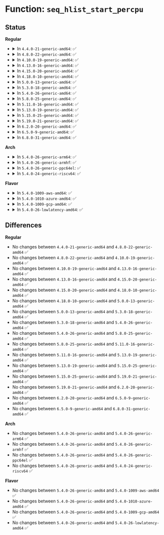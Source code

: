 # Function: <code>seq_hlist_start_percpu</code>

## Status
<b>Regular</b>
<ul>
<li>
<details>
<summary>In <code>4.4.0-21-generic-amd64</code>: ✅</summary>

```c
struct hlist_node * seq_hlist_start_percpu(struct hlist_head * head, int * cpu, loff_t pos)
```

```json
{
  "name": "seq_hlist_start_percpu",
  "collision_type": "Unique Global",
  "inline_type": "No",
  "funcs": [
    {
      "addr": 18446744071581143264,
      "name": "seq_hlist_start_percpu",
      "external": true,
      "loc": "fs/seq_file.c:968",
      "file": "fs/seq_file.c",
      "inline": "seen, unknown",
      "caller_inline": [],
      "caller_func": [
        "fs/locks.c:locks_start"
      ]
    }
  ],
  "symbols": [
    {
      "addr": 18446744071581143264,
      "name": "seq_hlist_start_percpu",
      "section": ".text",
      "bind": "STB_GLOBAL",
      "size": 144
    }
  ]
}
```
</details>
</li>
<li>
<details>
<summary>In <code>4.8.0-22-generic-amd64</code>: ✅</summary>

```c
struct hlist_node * seq_hlist_start_percpu(struct hlist_head * head, int * cpu, loff_t pos)
```

```json
{
  "name": "seq_hlist_start_percpu",
  "collision_type": "Unique Global",
  "inline_type": "No",
  "funcs": [
    {
      "addr": 18446744071581307888,
      "name": "seq_hlist_start_percpu",
      "external": true,
      "loc": "fs/seq_file.c:971",
      "file": "fs/seq_file.c",
      "inline": "seen, unknown",
      "caller_inline": [],
      "caller_func": [
        "fs/locks.c:locks_start"
      ]
    }
  ],
  "symbols": [
    {
      "addr": 18446744071581307888,
      "name": "seq_hlist_start_percpu",
      "section": ".text",
      "bind": "STB_GLOBAL",
      "size": 139
    }
  ]
}
```
</details>
</li>
<li>
<details>
<summary>In <code>4.10.0-19-generic-amd64</code>: ✅</summary>

```c
struct hlist_node * seq_hlist_start_percpu(struct hlist_head * head, int * cpu, loff_t pos)
```

```json
{
  "name": "seq_hlist_start_percpu",
  "collision_type": "Unique Global",
  "inline_type": "No",
  "funcs": [
    {
      "addr": 18446744071581387344,
      "name": "seq_hlist_start_percpu",
      "external": true,
      "loc": "fs/seq_file.c:1009",
      "file": "fs/seq_file.c",
      "inline": "seen, unknown",
      "caller_inline": [],
      "caller_func": [
        "fs/locks.c:locks_start"
      ]
    }
  ],
  "symbols": [
    {
      "addr": 18446744071581387344,
      "name": "seq_hlist_start_percpu",
      "section": ".text",
      "bind": "STB_GLOBAL",
      "size": 144
    }
  ]
}
```
</details>
</li>
<li>
<details>
<summary>In <code>4.13.0-16-generic-amd64</code>: ✅</summary>

```c
struct hlist_node * seq_hlist_start_percpu(struct hlist_head * head, int * cpu, loff_t pos)
```

```json
{
  "name": "seq_hlist_start_percpu",
  "collision_type": "Unique Global",
  "inline_type": "No",
  "funcs": [
    {
      "addr": 18446744071581443584,
      "name": "seq_hlist_start_percpu",
      "external": true,
      "loc": "fs/seq_file.c:995",
      "file": "fs/seq_file.c",
      "inline": "seen, unknown",
      "caller_inline": [],
      "caller_func": [
        "fs/locks.c:locks_start"
      ]
    }
  ],
  "symbols": [
    {
      "addr": 18446744071581443584,
      "name": "seq_hlist_start_percpu",
      "section": ".text",
      "bind": "STB_GLOBAL",
      "size": 145
    }
  ]
}
```
</details>
</li>
<li>
<details>
<summary>In <code>4.15.0-20-generic-amd64</code>: ✅</summary>

```c
struct hlist_node * seq_hlist_start_percpu(struct hlist_head * head, int * cpu, loff_t pos)
```

```json
{
  "name": "seq_hlist_start_percpu",
  "collision_type": "Unique Global",
  "inline_type": "No",
  "funcs": [
    {
      "addr": 18446744071581585536,
      "name": "seq_hlist_start_percpu",
      "external": true,
      "loc": "fs/seq_file.c:999",
      "file": "fs/seq_file.c",
      "inline": "seen, unknown",
      "caller_inline": [],
      "caller_func": [
        "fs/locks.c:locks_start"
      ]
    }
  ],
  "symbols": [
    {
      "addr": 18446744071581585536,
      "name": "seq_hlist_start_percpu",
      "section": ".text",
      "bind": "STB_GLOBAL",
      "size": 143
    }
  ]
}
```
</details>
</li>
<li>
<details>
<summary>In <code>4.18.0-10-generic-amd64</code>: ✅</summary>

```c
struct hlist_node * seq_hlist_start_percpu(struct hlist_head * head, int * cpu, loff_t pos)
```

```json
{
  "name": "seq_hlist_start_percpu",
  "collision_type": "Unique Global",
  "inline_type": "No",
  "funcs": [
    {
      "addr": 18446744071581741760,
      "name": "seq_hlist_start_percpu",
      "external": true,
      "loc": "fs/seq_file.c:1063",
      "file": "fs/seq_file.c",
      "inline": "seen, unknown",
      "caller_inline": [],
      "caller_func": [
        "fs/locks.c:locks_start"
      ]
    }
  ],
  "symbols": [
    {
      "addr": 18446744071581741760,
      "name": "seq_hlist_start_percpu",
      "section": ".text",
      "bind": "STB_GLOBAL",
      "size": 145
    }
  ]
}
```
</details>
</li>
<li>
<details>
<summary>In <code>5.0.0-13-generic-amd64</code>: ✅</summary>

```c
struct hlist_node * seq_hlist_start_percpu(struct hlist_head * head, int * cpu, loff_t pos)
```

```json
{
  "name": "seq_hlist_start_percpu",
  "collision_type": "Unique Global",
  "inline_type": "No",
  "funcs": [
    {
      "addr": 18446744071581827632,
      "name": "seq_hlist_start_percpu",
      "external": true,
      "loc": "fs/seq_file.c:1051",
      "file": "fs/seq_file.c",
      "inline": "seen, unknown",
      "caller_inline": [],
      "caller_func": [
        "fs/locks.c:locks_start"
      ]
    }
  ],
  "symbols": [
    {
      "addr": 18446744071581827632,
      "name": "seq_hlist_start_percpu",
      "section": ".text",
      "bind": "STB_GLOBAL",
      "size": 145
    }
  ]
}
```
</details>
</li>
<li>
<details>
<summary>In <code>5.3.0-18-generic-amd64</code>: ✅</summary>

```c
struct hlist_node * seq_hlist_start_percpu(struct hlist_head * head, int * cpu, loff_t pos)
```

```json
{
  "name": "seq_hlist_start_percpu",
  "collision_type": "Unique Global",
  "inline_type": "No",
  "funcs": [
    {
      "addr": 18446744071581951808,
      "name": "seq_hlist_start_percpu",
      "external": true,
      "loc": "fs/seq_file.c:1063",
      "file": "fs/seq_file.c",
      "inline": "seen, unknown",
      "caller_inline": [],
      "caller_func": [
        "fs/locks.c:locks_start"
      ]
    }
  ],
  "symbols": [
    {
      "addr": 18446744071581951808,
      "name": "seq_hlist_start_percpu",
      "section": ".text",
      "bind": "STB_GLOBAL",
      "size": 133
    }
  ]
}
```
</details>
</li>
<li>
<details>
<summary>In <code>5.4.0-26-generic-amd64</code>: ✅</summary>

```c
struct hlist_node * seq_hlist_start_percpu(struct hlist_head * head, int * cpu, loff_t pos)
```

```json
{
  "name": "seq_hlist_start_percpu",
  "collision_type": "Unique Global",
  "inline_type": "No",
  "funcs": [
    {
      "addr": 18446744071582024464,
      "name": "seq_hlist_start_percpu",
      "external": true,
      "loc": "fs/seq_file.c:1063",
      "file": "fs/seq_file.c",
      "inline": "seen, unknown",
      "caller_inline": [],
      "caller_func": [
        "fs/locks.c:locks_start"
      ]
    }
  ],
  "symbols": [
    {
      "addr": 18446744071582024464,
      "name": "seq_hlist_start_percpu",
      "section": ".text",
      "bind": "STB_GLOBAL",
      "size": 133
    }
  ]
}
```
</details>
</li>
<li>
<details>
<summary>In <code>5.8.0-25-generic-amd64</code>: ✅</summary>

```c
struct hlist_node * seq_hlist_start_percpu(struct hlist_head * head, int * cpu, loff_t pos)
```

```json
{
  "name": "seq_hlist_start_percpu",
  "collision_type": "Unique Global",
  "inline_type": "No",
  "funcs": [
    {
      "addr": 18446744071582259056,
      "name": "seq_hlist_start_percpu",
      "external": true,
      "loc": "fs/seq_file.c:1039",
      "file": "fs/seq_file.c",
      "inline": "seen, unknown",
      "caller_inline": [],
      "caller_func": [
        "fs/locks.c:locks_start"
      ]
    }
  ],
  "symbols": [
    {
      "addr": 18446744071582259056,
      "name": "seq_hlist_start_percpu",
      "section": ".text",
      "bind": "STB_GLOBAL",
      "size": 127
    }
  ]
}
```
</details>
</li>
<li>
<details>
<summary>In <code>5.11.0-16-generic-amd64</code>: ✅</summary>

```c
struct hlist_node * seq_hlist_start_percpu(struct hlist_head * head, int * cpu, loff_t pos)
```

```json
{
  "name": "seq_hlist_start_percpu",
  "collision_type": "Unique Global",
  "inline_type": "No",
  "funcs": [
    {
      "addr": 18446744071582308320,
      "name": "seq_hlist_start_percpu",
      "external": true,
      "loc": "fs/seq_file.c:1055",
      "file": "fs/seq_file.c",
      "inline": "seen, unknown",
      "caller_inline": [],
      "caller_func": [
        "fs/locks.c:locks_start"
      ]
    }
  ],
  "symbols": [
    {
      "addr": 18446744071582308320,
      "name": "seq_hlist_start_percpu",
      "section": ".text",
      "bind": "STB_GLOBAL",
      "size": 127
    }
  ]
}
```
</details>
</li>
<li>
<details>
<summary>In <code>5.13.0-19-generic-amd64</code>: ✅</summary>

```c
struct hlist_node * seq_hlist_start_percpu(struct hlist_head * head, int * cpu, loff_t pos)
```

```json
{
  "name": "seq_hlist_start_percpu",
  "collision_type": "Unique Global",
  "inline_type": "No",
  "funcs": [
    {
      "addr": 18446744071582335872,
      "name": "seq_hlist_start_percpu",
      "external": true,
      "loc": "fs/seq_file.c:1077",
      "file": "fs/seq_file.c",
      "inline": "seen, unknown",
      "caller_inline": [],
      "caller_func": [
        "fs/locks.c:locks_start"
      ]
    }
  ],
  "symbols": [
    {
      "addr": 18446744071582335872,
      "name": "seq_hlist_start_percpu",
      "section": ".text",
      "bind": "STB_GLOBAL",
      "size": 127
    }
  ]
}
```
</details>
</li>
<li>
<details>
<summary>In <code>5.15.0-25-generic-amd64</code>: ✅</summary>

```c
struct hlist_node * seq_hlist_start_percpu(struct hlist_head * head, int * cpu, loff_t pos)
```

```json
{
  "name": "seq_hlist_start_percpu",
  "collision_type": "Unique Global",
  "inline_type": "No",
  "funcs": [
    {
      "addr": 18446744071582656432,
      "name": "seq_hlist_start_percpu",
      "external": true,
      "loc": "fs/seq_file.c:1086",
      "file": "fs/seq_file.c",
      "inline": "seen, unknown",
      "caller_inline": [],
      "caller_func": [
        "fs/locks.c:locks_start"
      ]
    }
  ],
  "symbols": [
    {
      "addr": 18446744071582656432,
      "name": "seq_hlist_start_percpu",
      "section": ".text",
      "bind": "STB_GLOBAL",
      "size": 165
    }
  ]
}
```
</details>
</li>
<li>
<details>
<summary>In <code>5.19.0-21-generic-amd64</code>: ✅</summary>

```c
struct hlist_node * seq_hlist_start_percpu(struct hlist_head * head, int * cpu, loff_t pos)
```

```json
{
  "name": "seq_hlist_start_percpu",
  "collision_type": "Unique Global",
  "inline_type": "No",
  "funcs": [
    {
      "addr": 18446744071583196176,
      "name": "seq_hlist_start_percpu",
      "external": true,
      "loc": "fs/seq_file.c:1102",
      "file": "fs/seq_file.c",
      "inline": "seen, unknown",
      "caller_inline": [],
      "caller_func": [
        "fs/locks.c:locks_start"
      ]
    }
  ],
  "symbols": [
    {
      "addr": 18446744071583196176,
      "name": "seq_hlist_start_percpu",
      "section": ".text",
      "bind": "STB_GLOBAL",
      "size": 175
    }
  ]
}
```
</details>
</li>
<li>
<details>
<summary>In <code>6.2.0-20-generic-amd64</code>: ✅</summary>

```c
struct hlist_node * seq_hlist_start_percpu(struct hlist_head * head, int * cpu, loff_t pos)
```

```json
{
  "name": "seq_hlist_start_percpu",
  "collision_type": "Unique Global",
  "inline_type": "No",
  "funcs": [
    {
      "addr": 18446744071583773344,
      "name": "seq_hlist_start_percpu",
      "external": true,
      "loc": "fs/seq_file.c:1102",
      "file": "fs/seq_file.c",
      "inline": "seen, unknown",
      "caller_inline": [],
      "caller_func": [
        "fs/locks.c:locks_start"
      ]
    }
  ],
  "symbols": [
    {
      "addr": 18446744071583773344,
      "name": "seq_hlist_start_percpu",
      "section": ".text",
      "bind": "STB_GLOBAL",
      "size": 188
    }
  ]
}
```
</details>
</li>
<li>
<details>
<summary>In <code>6.5.0-9-generic-amd64</code>: ✅</summary>

```c
struct hlist_node * seq_hlist_start_percpu(struct hlist_head * head, int * cpu, loff_t pos)
```

```json
{
  "name": "seq_hlist_start_percpu",
  "collision_type": "Unique Global",
  "inline_type": "No",
  "funcs": [
    {
      "addr": 18446744071583990512,
      "name": "seq_hlist_start_percpu",
      "external": true,
      "loc": "fs/seq_file.c:1102",
      "file": "fs/seq_file.c",
      "inline": "seen, unknown",
      "caller_inline": [],
      "caller_func": [
        "fs/locks.c:locks_start"
      ]
    }
  ],
  "symbols": [
    {
      "addr": 18446744071583990512,
      "name": "seq_hlist_start_percpu",
      "section": ".text",
      "bind": "STB_GLOBAL",
      "size": 188
    }
  ]
}
```
</details>
</li>
<li>
<details>
<summary>In <code>6.8.0-31-generic-amd64</code>: ✅</summary>

```c
struct hlist_node * seq_hlist_start_percpu(struct hlist_head * head, int * cpu, loff_t pos)
```

```json
{
  "name": "seq_hlist_start_percpu",
  "collision_type": "Unique Global",
  "inline_type": "No",
  "funcs": [
    {
      "addr": 18446744071584203136,
      "name": "seq_hlist_start_percpu",
      "external": true,
      "loc": "fs/seq_file.c:1102",
      "file": "fs/seq_file.c",
      "inline": "seen, unknown",
      "caller_inline": [],
      "caller_func": [
        "fs/locks.c:locks_start"
      ]
    }
  ],
  "symbols": [
    {
      "addr": 18446744071584203136,
      "name": "seq_hlist_start_percpu",
      "section": ".text",
      "bind": "STB_GLOBAL",
      "size": 188
    }
  ]
}
```
</details>
</li>
</ul>
<b>Arch</b>
<ul>
<li>
<details>
<summary>In <code>5.4.0-26-generic-arm64</code>: ✅</summary>

```c
struct hlist_node * seq_hlist_start_percpu(struct hlist_head * head, int * cpu, loff_t pos)
```

```json
{
  "name": "seq_hlist_start_percpu",
  "collision_type": "Unique Global",
  "inline_type": "No",
  "funcs": [
    {
      "addr": 18446603336493547328,
      "name": "seq_hlist_start_percpu",
      "external": true,
      "loc": "fs/seq_file.c:1063",
      "file": "fs/seq_file.c",
      "inline": "seen, unknown",
      "caller_inline": [],
      "caller_func": [
        "fs/locks.c:locks_start"
      ]
    }
  ],
  "symbols": [
    {
      "addr": 18446603336493547328,
      "name": "seq_hlist_start_percpu",
      "section": ".text",
      "bind": "STB_GLOBAL",
      "size": 212
    }
  ]
}
```
</details>
</li>
<li>
<details>
<summary>In <code>5.4.0-26-generic-armhf</code>: ✅</summary>

```c
struct hlist_node * seq_hlist_start_percpu(struct hlist_head * head, int * cpu, loff_t pos)
```

```json
{
  "name": "seq_hlist_start_percpu",
  "collision_type": "Unique Global",
  "inline_type": "No",
  "funcs": [
    {
      "addr": 3227096644,
      "name": "seq_hlist_start_percpu",
      "external": true,
      "loc": "fs/seq_file.c:1063",
      "file": "fs/seq_file.c",
      "inline": "seen, unknown",
      "caller_inline": [],
      "caller_func": [
        "fs/locks.c:locks_start"
      ]
    }
  ],
  "symbols": [
    {
      "addr": 3227096644,
      "name": "seq_hlist_start_percpu",
      "section": ".text",
      "bind": "STB_GLOBAL",
      "size": 232
    }
  ]
}
```
</details>
</li>
<li>
<details>
<summary>In <code>5.4.0-26-generic-ppc64el</code>: ✅</summary>

```c
struct hlist_node * seq_hlist_start_percpu(struct hlist_head * head, int * cpu, loff_t pos)
```

```json
{
  "name": "seq_hlist_start_percpu",
  "collision_type": "Unique Global",
  "inline_type": "No",
  "funcs": [
    {
      "addr": 13835058055287117120,
      "name": "seq_hlist_start_percpu",
      "external": true,
      "loc": "fs/seq_file.c:1063",
      "file": "fs/seq_file.c",
      "inline": "seen, unknown",
      "caller_inline": [],
      "caller_func": [
        "fs/locks.c:locks_start"
      ]
    }
  ],
  "symbols": [
    {
      "addr": 13835058055287117120,
      "name": "seq_hlist_start_percpu",
      "section": ".text",
      "bind": "STB_GLOBAL",
      "size": 292
    }
  ]
}
```
</details>
</li>
<li>
<details>
<summary>In <code>5.4.0-24-generic-riscv64</code>: ✅</summary>

```c
struct hlist_node * seq_hlist_start_percpu(struct hlist_head * head, int * cpu, loff_t pos)
```

```json
{
  "name": "seq_hlist_start_percpu",
  "collision_type": "Unique Global",
  "inline_type": "No",
  "funcs": [
    {
      "addr": 18446743936273209558,
      "name": "seq_hlist_start_percpu",
      "external": true,
      "loc": "fs/seq_file.c:1063",
      "file": "fs/seq_file.c",
      "inline": "seen, unknown",
      "caller_inline": [],
      "caller_func": [
        "fs/locks.c:locks_start"
      ]
    }
  ],
  "symbols": [
    {
      "addr": 18446743936273209558,
      "name": "seq_hlist_start_percpu",
      "section": ".text",
      "bind": "STB_GLOBAL",
      "size": 184
    }
  ]
}
```
</details>
</li>
</ul>
<b>Flavor</b>
<ul>
<li>
<details>
<summary>In <code>5.4.0-1009-aws-amd64</code>: ✅</summary>

```c
struct hlist_node * seq_hlist_start_percpu(struct hlist_head * head, int * cpu, loff_t pos)
```

```json
{
  "name": "seq_hlist_start_percpu",
  "collision_type": "Unique Global",
  "inline_type": "No",
  "funcs": [
    {
      "addr": 18446744071581993200,
      "name": "seq_hlist_start_percpu",
      "external": true,
      "loc": "fs/seq_file.c:1063",
      "file": "fs/seq_file.c",
      "inline": "seen, unknown",
      "caller_inline": [],
      "caller_func": [
        "fs/locks.c:locks_start"
      ]
    }
  ],
  "symbols": [
    {
      "addr": 18446744071581993200,
      "name": "seq_hlist_start_percpu",
      "section": ".text",
      "bind": "STB_GLOBAL",
      "size": 133
    }
  ]
}
```
</details>
</li>
<li>
<details>
<summary>In <code>5.4.0-1010-azure-amd64</code>: ✅</summary>

```c
struct hlist_node * seq_hlist_start_percpu(struct hlist_head * head, int * cpu, loff_t pos)
```

```json
{
  "name": "seq_hlist_start_percpu",
  "collision_type": "Unique Global",
  "inline_type": "No",
  "funcs": [
    {
      "addr": 18446744071581930768,
      "name": "seq_hlist_start_percpu",
      "external": true,
      "loc": "fs/seq_file.c:1063",
      "file": "fs/seq_file.c",
      "inline": "seen, unknown",
      "caller_inline": [],
      "caller_func": [
        "fs/locks.c:locks_start"
      ]
    }
  ],
  "symbols": [
    {
      "addr": 18446744071581930768,
      "name": "seq_hlist_start_percpu",
      "section": ".text",
      "bind": "STB_GLOBAL",
      "size": 133
    }
  ]
}
```
</details>
</li>
<li>
<details>
<summary>In <code>5.4.0-1009-gcp-amd64</code>: ✅</summary>

```c
struct hlist_node * seq_hlist_start_percpu(struct hlist_head * head, int * cpu, loff_t pos)
```

```json
{
  "name": "seq_hlist_start_percpu",
  "collision_type": "Unique Global",
  "inline_type": "No",
  "funcs": [
    {
      "addr": 18446744071581984480,
      "name": "seq_hlist_start_percpu",
      "external": true,
      "loc": "fs/seq_file.c:1063",
      "file": "fs/seq_file.c",
      "inline": "seen, unknown",
      "caller_inline": [],
      "caller_func": [
        "fs/locks.c:locks_start"
      ]
    }
  ],
  "symbols": [
    {
      "addr": 18446744071581984480,
      "name": "seq_hlist_start_percpu",
      "section": ".text",
      "bind": "STB_GLOBAL",
      "size": 133
    }
  ]
}
```
</details>
</li>
<li>
<details>
<summary>In <code>5.4.0-26-lowlatency-amd64</code>: ✅</summary>

```c
struct hlist_node * seq_hlist_start_percpu(struct hlist_head * head, int * cpu, loff_t pos)
```

```json
{
  "name": "seq_hlist_start_percpu",
  "collision_type": "Unique Global",
  "inline_type": "No",
  "funcs": [
    {
      "addr": 18446744071582054944,
      "name": "seq_hlist_start_percpu",
      "external": true,
      "loc": "fs/seq_file.c:1063",
      "file": "fs/seq_file.c",
      "inline": "seen, unknown",
      "caller_inline": [],
      "caller_func": [
        "fs/locks.c:locks_start"
      ]
    }
  ],
  "symbols": [
    {
      "addr": 18446744071582054944,
      "name": "seq_hlist_start_percpu",
      "section": ".text",
      "bind": "STB_GLOBAL",
      "size": 133
    }
  ]
}
```
</details>
</li>
</ul>

## Differences
<b>Regular</b>
<ul>
<li>
No changes between <code>4.4.0-21-generic-amd64</code> and <code>4.8.0-22-generic-amd64</code> ✅
</li>
<li>
No changes between <code>4.8.0-22-generic-amd64</code> and <code>4.10.0-19-generic-amd64</code> ✅
</li>
<li>
No changes between <code>4.10.0-19-generic-amd64</code> and <code>4.13.0-16-generic-amd64</code> ✅
</li>
<li>
No changes between <code>4.13.0-16-generic-amd64</code> and <code>4.15.0-20-generic-amd64</code> ✅
</li>
<li>
No changes between <code>4.15.0-20-generic-amd64</code> and <code>4.18.0-10-generic-amd64</code> ✅
</li>
<li>
No changes between <code>4.18.0-10-generic-amd64</code> and <code>5.0.0-13-generic-amd64</code> ✅
</li>
<li>
No changes between <code>5.0.0-13-generic-amd64</code> and <code>5.3.0-18-generic-amd64</code> ✅
</li>
<li>
No changes between <code>5.3.0-18-generic-amd64</code> and <code>5.4.0-26-generic-amd64</code> ✅
</li>
<li>
No changes between <code>5.4.0-26-generic-amd64</code> and <code>5.8.0-25-generic-amd64</code> ✅
</li>
<li>
No changes between <code>5.8.0-25-generic-amd64</code> and <code>5.11.0-16-generic-amd64</code> ✅
</li>
<li>
No changes between <code>5.11.0-16-generic-amd64</code> and <code>5.13.0-19-generic-amd64</code> ✅
</li>
<li>
No changes between <code>5.13.0-19-generic-amd64</code> and <code>5.15.0-25-generic-amd64</code> ✅
</li>
<li>
No changes between <code>5.15.0-25-generic-amd64</code> and <code>5.19.0-21-generic-amd64</code> ✅
</li>
<li>
No changes between <code>5.19.0-21-generic-amd64</code> and <code>6.2.0-20-generic-amd64</code> ✅
</li>
<li>
No changes between <code>6.2.0-20-generic-amd64</code> and <code>6.5.0-9-generic-amd64</code> ✅
</li>
<li>
No changes between <code>6.5.0-9-generic-amd64</code> and <code>6.8.0-31-generic-amd64</code> ✅
</li>
</ul>
<b>Arch</b>
<ul>
<li>
No changes between <code>5.4.0-26-generic-amd64</code> and <code>5.4.0-26-generic-arm64</code> ✅
</li>
<li>
No changes between <code>5.4.0-26-generic-amd64</code> and <code>5.4.0-26-generic-armhf</code> ✅
</li>
<li>
No changes between <code>5.4.0-26-generic-amd64</code> and <code>5.4.0-26-generic-ppc64el</code> ✅
</li>
<li>
No changes between <code>5.4.0-26-generic-amd64</code> and <code>5.4.0-24-generic-riscv64</code> ✅
</li>
</ul>
<b>Flavor</b>
<ul>
<li>
No changes between <code>5.4.0-26-generic-amd64</code> and <code>5.4.0-1009-aws-amd64</code> ✅
</li>
<li>
No changes between <code>5.4.0-26-generic-amd64</code> and <code>5.4.0-1010-azure-amd64</code> ✅
</li>
<li>
No changes between <code>5.4.0-26-generic-amd64</code> and <code>5.4.0-1009-gcp-amd64</code> ✅
</li>
<li>
No changes between <code>5.4.0-26-generic-amd64</code> and <code>5.4.0-26-lowlatency-amd64</code> ✅
</li>
</ul>
